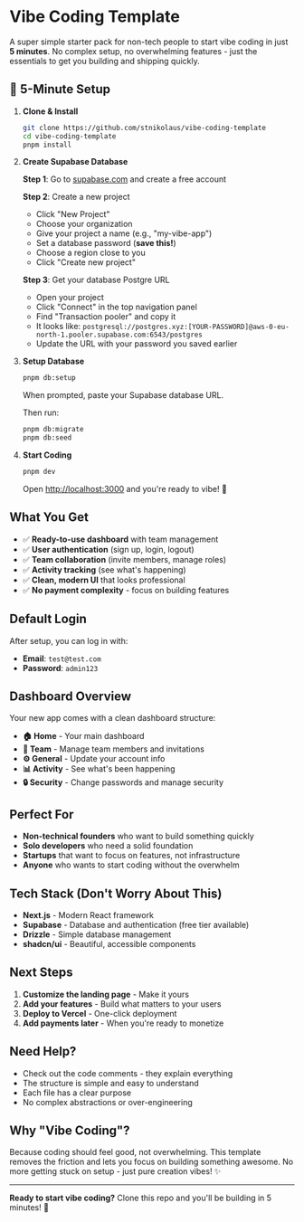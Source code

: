 # Vibe Coding Template

A super simple starter pack for non-tech people to start vibe coding in just **5 minutes**. No complex setup, no overwhelming features - just the essentials to get you building and shipping quickly.

## 🚀 5-Minute Setup

1. **Clone & Install**
   ```bash
   git clone https://github.com/stnikolaus/vibe-coding-template
   cd vibe-coding-template
   pnpm install
   ```

2. **Create Supabase Database**
   
   **Step 1**: Go to [supabase.com](https://supabase.com) and create a free account
   
   **Step 2**: Create a new project
   - Click "New Project"
   - Choose your organization
   - Give your project a name (e.g., "my-vibe-app")
   - Set a database password (**save this!**)
   - Choose a region close to you
   - Click "Create new project"
   
   **Step 3**: Get your database Postgre URL
   - Open your project
   - Click "Connect" in the top navigation panel
   - Find "Transaction pooler" and copy it
   - It looks like: `postgresql://postgres.xyz:[YOUR-PASSWORD]@aws-0-eu-north-1.pooler.supabase.com:6543/postgres`
   - Update the URL with your password you saved earlier

3. **Setup Database**
   ```bash
   pnpm db:setup
   ```
   When prompted, paste your Supabase database URL.

   Then run:
   ```bash
   pnpm db:migrate
   pnpm db:seed
   ```

4. **Start Coding**
   ```bash
   pnpm dev
   ```
   Open [http://localhost:3000](http://localhost:3000) and you're ready to vibe! 🎉

## What You Get

- ✅ **Ready-to-use dashboard** with team management
- ✅ **User authentication** (sign up, login, logout)
- ✅ **Team collaboration** (invite members, manage roles)
- ✅ **Activity tracking** (see what's happening)
- ✅ **Clean, modern UI** that looks professional
- ✅ **No payment complexity** - focus on building features

## Default Login

After setup, you can log in with:
- **Email**: `test@test.com`
- **Password**: `admin123`

## Dashboard Overview

Your new app comes with a clean dashboard structure:

- **🏠 Home** - Your main dashboard
- **👥 Team** - Manage team members and invitations
- **⚙️ General** - Update your account info
- **📊 Activity** - See what's been happening
- **🔒 Security** - Change passwords and manage security

## Perfect For

- **Non-technical founders** who want to build something quickly
- **Solo developers** who need a solid foundation
- **Startups** that want to focus on features, not infrastructure
- **Anyone** who wants to start coding without the overwhelm

## Tech Stack (Don't Worry About This)

- **Next.js** - Modern React framework
- **Supabase** - Database and authentication (free tier available)
- **Drizzle** - Simple database management
- **shadcn/ui** - Beautiful, accessible components

## Next Steps

1. **Customize the landing page** - Make it yours
2. **Add your features** - Build what matters to your users
3. **Deploy to Vercel** - One-click deployment
4. **Add payments later** - When you're ready to monetize

## Need Help?

- Check out the code comments - they explain everything
- The structure is simple and easy to understand
- Each file has a clear purpose
- No complex abstractions or over-engineering

## Why "Vibe Coding"?

Because coding should feel good, not overwhelming. This template removes the friction and lets you focus on building something awesome. No more getting stuck on setup - just pure creation vibes! ✨

---

**Ready to start vibe coding?** Clone this repo and you'll be building in 5 minutes! 🚀
